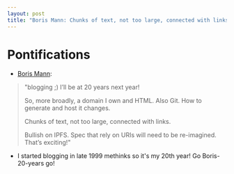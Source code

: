 ```yaml
---
layout: post
title: "Boris Mann: Chunks of text, not too large, connected with links. "
---
```


# Pontifications

*  [Boris Mann](https://twitter.com/bmann/status/1112090591779680257):

<blockquote>

"blogging ;) I’ll be at 20 years next year!

So, more broadly, a domain I own and HTML. Also Git. How to generate and host it changes.

Chunks of text, not too large, connected with links. 

Bullish on IPFS. Spec that rely on URIs will need to be re-imagined. That’s exciting!"
</blockquote>

* I started blogging in late 1999 methinks so it's my 20th year! Go Boris-20-years go!
